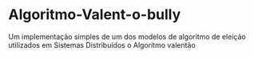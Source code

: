 # Algoritmo-Valent-o-bully

Um implementação simples de um dos modelos de algoritmo de eleição utilizados em Sistemas Distribuídos o Algoritmo valentão
